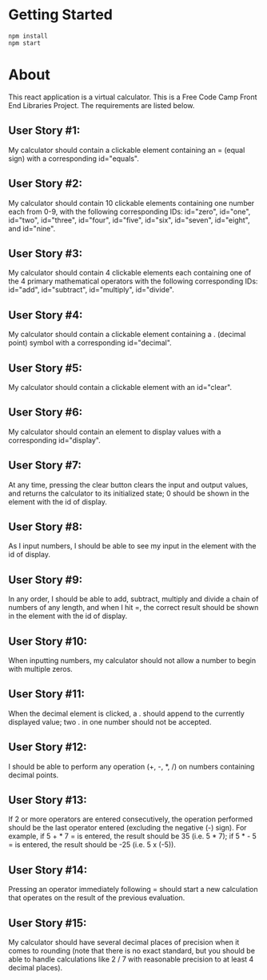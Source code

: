 # Getting Started
`npm install`  
`npm start`

# About  
This react application is a virtual calculator. This is a Free Code Camp Front End Libraries Project. The requirements are listed below.

## User Story #1: 
My calculator should contain a clickable element containing an = (equal sign) with a corresponding id="equals".

## User Story #2: 
My calculator should contain 10 clickable elements containing one number each from 0-9, with the following corresponding IDs: id="zero", id="one", id="two", id="three", id="four", id="five", id="six", id="seven", id="eight", and id="nine".

## User Story #3: 
My calculator should contain 4 clickable elements each containing one of the 4 primary mathematical operators with the following corresponding IDs: id="add", id="subtract", id="multiply", id="divide".

## User Story #4: 
My calculator should contain a clickable element containing a . (decimal point) symbol with a corresponding id="decimal".

## User Story #5: 
My calculator should contain a clickable element with an id="clear".

## User Story #6: 
My calculator should contain an element to display values with a corresponding id="display".

## User Story #7: 
At any time, pressing the clear button clears the input and output values, and returns the calculator to its initialized state; 0 should be shown in the element with the id of display.

## User Story #8: 
As I input numbers, I should be able to see my input in the element with the id of display.

## User Story #9: 
In any order, I should be able to add, subtract, multiply and divide a chain of numbers of any length, and when I hit =, the correct result should be shown in the element with the id of display.

## User Story #10: 
When inputting numbers, my calculator should not allow a number to begin with multiple zeros.

## User Story #11: 
When the decimal element is clicked, a . should append to the currently displayed value; two . in one number should not be accepted.

## User Story #12: 
I should be able to perform any operation (+, -, *, /) on numbers containing decimal points.

## User Story #13: 
If 2 or more operators are entered consecutively, the operation performed should be the last operator entered (excluding the negative (-) sign). For example, if 5 + * 7 = is entered, the result should be 35 (i.e. 5 * 7); if 5 * - 5 = is entered, the result should be -25 (i.e. 5 x (-5)).

## User Story #14: 
Pressing an operator immediately following = should start a new calculation that operates on the result of the previous evaluation.

## User Story #15: 
My calculator should have several decimal places of precision when it comes to rounding (note that there is no exact standard, but you should be able to handle calculations like 2 / 7 with reasonable precision to at least 4 decimal places).